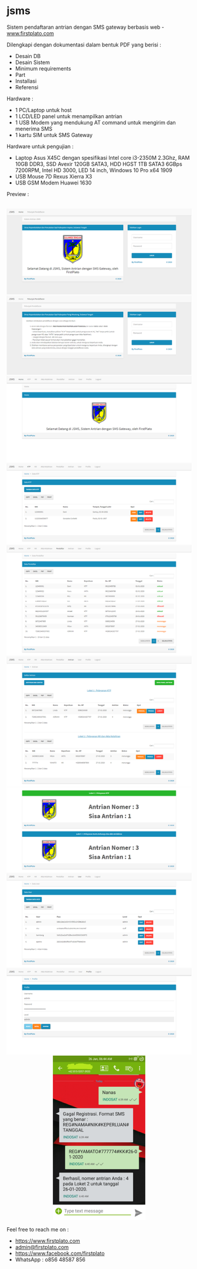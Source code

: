 # jsms
Sistem pendaftaran antrian dengan SMS gateway berbasis web - www.firstplato.com

Dilengkapi dengan dokumentasi dalam bentuk PDF yang berisi :
- Desain DB
- Desain Sistem
- Minimum requirements
- Part
- Installasi
- Referensi

Hardware :
- 1 PC/Laptop untuk host
- 1 LCD/LED panel untuk menampilkan antrian
- 1 USB Modem yang mendukung AT command untuk mengirim dan menerima SMS
- 1 kartu SIM untuk SMS Gateway

Hardware untuk pengujian :
- Laptop Asus X45C dengan spesifikasi Intel core i3-2350M 2.3Ghz, RAM 10GB DDR3, SSD Avexir 120GB SATA3, HDD HGST 1TB SATA3 6GBps 7200RPM, Intel HD 3000, LED 14 inch, Windows 10 Pro x64 1909
- USB Mouse 7D Rexus Xierra X3
- USB GSM Modem Huawei 1630 

Preview :
<center><br><img src="pic/1.png" />
<br><img src="pic/2.png" />
<br><img src="pic/3.png" />
<br><img src="pic/4.png" />
<br><img src="pic/5.png" />
<br><img src="pic/6.png" />
<br><img src="pic/7.png" />
<br><img src="pic/8.png" />
<br><img src="pic/9.png" />
<br><img src="pic/10.png" height="50%" width="50%" /></center>

Feel free to reach me on :
- https://www.firstplato.com
- admin@firstplato.com
- https://www.facebook.com/firstplato
- WhatsApp : o856 48587 856
